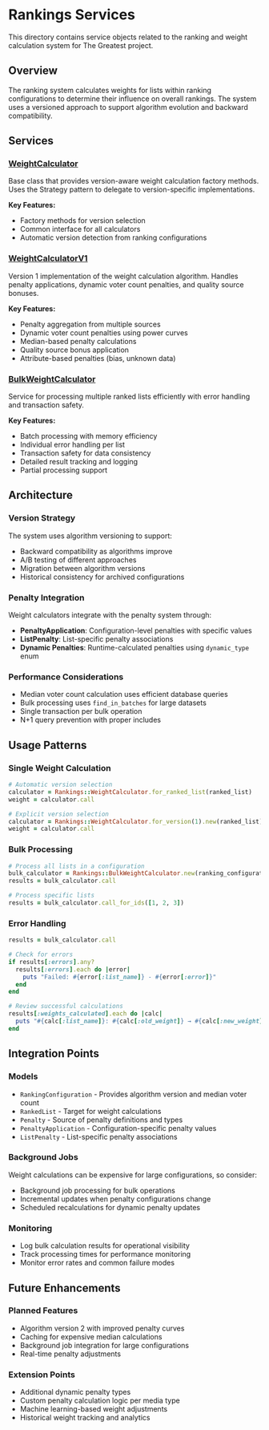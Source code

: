 # Rankings Services

This directory contains service objects related to the ranking and weight calculation system for The Greatest project.

## Overview

The ranking system calculates weights for lists within ranking configurations to determine their influence on overall rankings. The system uses a versioned approach to support algorithm evolution and backward compatibility.

## Services

### [WeightCalculator](weight_calculator.md)
Base class that provides version-aware weight calculation factory methods. Uses the Strategy pattern to delegate to version-specific implementations.

**Key Features:**
- Factory methods for version selection
- Common interface for all calculators
- Automatic version detection from ranking configurations

### [WeightCalculatorV1](weight_calculator_v1.md)  
Version 1 implementation of the weight calculation algorithm. Handles penalty applications, dynamic voter count penalties, and quality source bonuses.

**Key Features:**
- Penalty aggregation from multiple sources
- Dynamic voter count penalties using power curves
- Median-based penalty calculations
- Quality source bonus application
- Attribute-based penalties (bias, unknown data)

### [BulkWeightCalculator](bulk_weight_calculator.md)
Service for processing multiple ranked lists efficiently with error handling and transaction safety.

**Key Features:**
- Batch processing with memory efficiency
- Individual error handling per list
- Transaction safety for data consistency
- Detailed result tracking and logging
- Partial processing support

## Architecture

### Version Strategy
The system uses algorithm versioning to support:
- Backward compatibility as algorithms improve
- A/B testing of different approaches
- Migration between algorithm versions
- Historical consistency for archived configurations

### Penalty Integration
Weight calculators integrate with the penalty system through:
- **PenaltyApplication**: Configuration-level penalties with specific values
- **ListPenalty**: List-specific penalty associations
- **Dynamic Penalties**: Runtime-calculated penalties using `dynamic_type` enum

### Performance Considerations
- Median voter count calculation uses efficient database queries
- Bulk processing uses `find_in_batches` for large datasets
- Single transaction per bulk operation
- N+1 query prevention with proper includes

## Usage Patterns

### Single Weight Calculation
```ruby
# Automatic version selection
calculator = Rankings::WeightCalculator.for_ranked_list(ranked_list)
weight = calculator.call

# Explicit version selection
calculator = Rankings::WeightCalculator.for_version(1).new(ranked_list)
weight = calculator.call
```

### Bulk Processing
```ruby
# Process all lists in a configuration
bulk_calculator = Rankings::BulkWeightCalculator.new(ranking_configuration)
results = bulk_calculator.call

# Process specific lists
results = bulk_calculator.call_for_ids([1, 2, 3])
```

### Error Handling
```ruby
results = bulk_calculator.call

# Check for errors
if results[:errors].any?
  results[:errors].each do |error|
    puts "Failed: #{error[:list_name]} - #{error[:error]}"
  end
end

# Review successful calculations  
results[:weights_calculated].each do |calc|
  puts "#{calc[:list_name]}: #{calc[:old_weight]} → #{calc[:new_weight]}"
end
```

## Integration Points

### Models
- `RankingConfiguration` - Provides algorithm version and median voter count
- `RankedList` - Target for weight calculations
- `Penalty` - Source of penalty definitions and types
- `PenaltyApplication` - Configuration-specific penalty values
- `ListPenalty` - List-specific penalty associations

### Background Jobs
Weight calculations can be expensive for large configurations, so consider:
- Background job processing for bulk operations
- Incremental updates when penalty configurations change
- Scheduled recalculations for dynamic penalty updates

### Monitoring
- Log bulk calculation results for operational visibility
- Track processing times for performance monitoring  
- Monitor error rates and common failure modes

## Future Enhancements

### Planned Features
- Algorithm version 2 with improved penalty curves
- Caching for expensive median calculations
- Background job integration for large configurations
- Real-time penalty adjustments

### Extension Points
- Additional dynamic penalty types
- Custom penalty calculation logic per media type
- Machine learning-based weight adjustments
- Historical weight tracking and analytics 